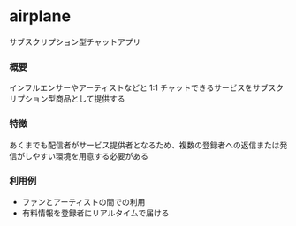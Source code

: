 # airplane

サブスクリプション型チャットアプリ

### 概要

インフルエンサーやアーティストなどと 1:1 チャットできるサービスをサブスクリプション型商品として提供する

### 特徴

あくまでも配信者がサービス提供者となるため、複数の登録者への返信または発信がしやすい環境を用意する必要がある

### 利用例

- ファンとアーティストの間での利用
- 有料情報を登録者にリアルタイムで届ける
